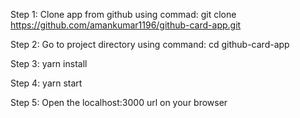 Step 1: Clone app from github using commad: git clone https://github.com/amankumar1196/github-card-app.git

Step 2: Go to project directory using command: cd github-card-app

Step 3: yarn install

Step 4: yarn start

Step 5: Open the localhost:3000 url on your browser
